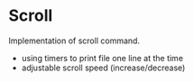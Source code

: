 # Scroll

Implementation of scroll command.

- using timers to print file one line at the time
- adjustable scroll speed (increase/decrease)
